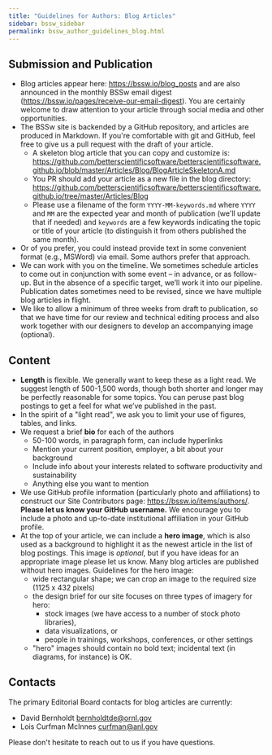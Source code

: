 ```yaml
---
title: "Guidelines for Authors: Blog Articles"
sidebar: bssw_sidebar
permalink: bssw_author_guidelines_blog.html
---
```

## Submission and Publication

* Blog articles appear here: <https://bssw.io/blog_posts> and are also announced in the monthly BSSw email digest (<https://bssw.io/pages/receive-our-email-digest>).  You are certainly welcome to draw attention to your article through social media and other opportunities.
* The BSSw site is backended by a GitHub repository, and articles are produced in Markdown.  If you're comfortable with git and GitHub, feel free to give us a pull request with the draft of your article.
  - A skeleton blog article that you can copy and customize is: <https://github.com/betterscientificsoftware/betterscientificsoftware.github.io/blob/master/Articles/Blog/BlogArticleSkeletonA.md>
   - You PR should add your article as a new file in the blog directory:  <https://github.com/betterscientificsoftware/betterscientificsoftware.github.io/tree/master/Articles/Blog>
   - Please use a filename of the form `YYYY-MM-keywords.md` where `YYYY` and `MM` are the expected year and month of publication (we'll update that if needed) and `keywords` are a few keywords indicating the topic or title of your article (to distinguish it from others published the same month).
* Or of you prefer, you could instead provide text in some convenient format (e.g., MSWord) via email.  Some authors prefer that approach.
* We can work with you on the timeline.  We sometimes schedule articles to come out in conjunction with some event – in advance, or as follow-up.  But in the absence of a specific target, we’ll work it into our pipeline.  Publication dates sometimes need to be revised, since we have multiple blog articles in flight.
* We like to allow a minimum of three weeks from draft to publication, so that we have time for our review and technical editing process and also work together with our designers to develop an accompanying image (optional).

## Content

* **Length** is flexible.  We generally want to keep these as a light read.  We suggest length of 500-1,500 words, though both shorter and longer may be perfectly reasonable for some topics. You can peruse past blog postings to get a feel for what we’ve published in the past.
* In the spirit of a "light read", we ask you to limit your use of figures, tables, and links.
* We request a brief **bio** for each of the authors
  - 50-100 words, in paragraph form, can include hyperlinks
  - Mention your current position, employer, a bit about your background
  - Include info about your interests related to software productivity and sustainability
  - Anything else you want to mention
* We use GitHub profile information (particularly photo and affiliations) to construct our Site Contributors page: <https://bssw.io/items/authors/>.  **Please let us know your GitHub username.** We encourage you to include a photo and up-to-date institutional affiliation in your GitHub profile.
* At the top of your article, we can include a **hero image**, which is also used as a background to highlight it as the newest article in the list of blog postings.  This image is *optional*, but if you have ideas for an appropriate image please let us know. Many blog articles are published without hero images. Guidelines for the hero image:
  - wide rectangular shape; we can crop an image to the required size (1125 x 432 pixels)
  - the design brief for our site focuses on three types of imagery for hero:
    - stock images (we have access to a number of stock photo libraries),
    - data visualizations, or
    - people in trainings, workshops, conferences, or other settings
  - "hero" images should contain no bold text; incidental text (in diagrams, for instance) is OK.

## Contacts

The primary Editorial Board contacts for blog articles are currently:
* David Bernholdt <bernholdtde@ornl.gov>
* Lois Curfman McInnes <curfman@anl.gov>

Please don't hesitate to reach out to us if you have questions.